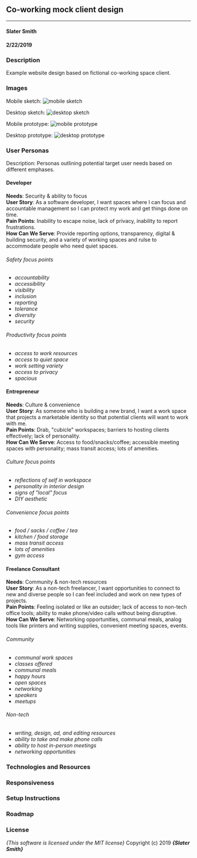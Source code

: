 ## Co-working mock client design
---

#### Slater Smith
#### 2/22/2019

### Description

Example website design based on fictional co-working space client.

### Images

Mobile sketch: ![mobile sketch](/prototyping/sketches/phone-view.JPG)

Desktop sketch: ![desktop sketch](/prototyping/sketches/desktop-view.JPG)

Mobile prototype: ![mobile prototype](/prototyping/sketches/phone-sketch.JPG)

Desktop prototype: ![desktop prototype](/prototyping/sketches/desktop-sketch.JPG)

<!-- #### Desktop Version

![desktop user interface](img/desktop-sample.png)

#### Mobile Version

![mobile user interface](img/mobile-sample.png) -->

### User Personas

Description: Personas outlining potential target user needs based on different emphases.

#### Developer

__Needs__: Security & ability to focus<br>
__User Story__: As a software developer, I want spaces where I can focus and accountable management so I can protect my work and get things done on time.<br>
__Pain Points__: Inability to escape noise, lack of privacy, inability to report frustrations.<br>
__How Can We Serve__: Provide reporting options, transparency, digital & building security, and a variety of working spaces and rulse to accommodate people who need quiet spaces.

###### Safety focus points
* _accountability_
* _accessibility_
* _visibility_
* _inclusion_
* _reporting_
* _tolerance_
* _diversity_
* _security_

###### Productivity focus points
* _access to work resources_
* _access to quiet space_
* _work setting variety_
* _access to privacy_
* _spacious_

#### Entrepreneur

__Needs__: Culture & convenience<br>
__User Story__: As someone who is building a new brand, I want a work space that projects a marketable identity so that potential clients will want to work with me.<br>
__Pain Points__: Drab, "cubicle" workspaces; barriers to hosting clients effectively; lack of personality.<br>
__How Can We Serve__: Access to food/snacks/coffee; accessible meeting spaces with personality; mass transit access; lots of amenities.

###### Culture focus points
* _reflections of self in workspace_
* _personality in interior design_
* _signs of "local" focus_
* _DIY aesthetic_

###### Convenience focus points
* _food / sacks / coffee / tea_
* _kitchen / food storage_
* _mass transit access_
* _lots of amenities_
* _gym access_

#### Freelance Consultant

__Needs__: Community & non-tech resources<br>
__User Story__: As a non-tech freelancer, I want opportunities to connect to new and diverse people so I can feel included and work on new types of projects.<br>
__Pain Points__: Feeling isolated or like an outsider; lack of access to non-tech office tools; ability to make phone/video calls without being disruptive.<br>
__How Can We Serve__: Networking opportunities, communal meals, analog tools like printers and writing supplies, convenient meeting spaces, events.

###### Community
* _communal work spaces_
* _classes offered_
* _communal meals_
* _happy hours_
* _open spaces_
* _networking_
* _speakers_
* _meetups_

###### Non-tech
* _writing, design, ad, and editing resources_
* _ability to take and make phone calls_
* _ability to host in-person meetings_
* _networking opportunities_


### Technologies and Resources

<!-- * HTML
* CSS
  * SASS
* JavaScript
  * jQuery -->

### Responsiveness

<!-- Describe how the site is responsive, and what different 'versions' this project includes (does it have a mobile version? tablet version? ) -->

### Setup Instructions

<!-- 1. Clone this repository @
2. Use a terminal of your choice (I use Git Bash) to access the webpage and its files by inputting: "git clone {the above clone link}"
3. Open the folder you receive and open the index.html link in the web browser of your choice (I use Google Chrome).

- Alternatively, click this gh-pages link to view it directly in the web browser of your choice: -->

### Roadmap
<!--
Is there work you plan on continuing doing on this project? Features you'd like to add?

*
*
*
* -->

### License

*{This software is licensed under the MIT license}*
Copyright (c) 2019 **_{Slater Smith}_**

